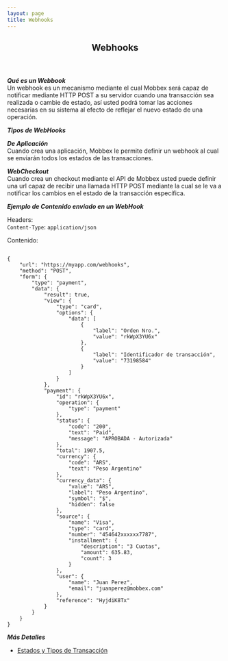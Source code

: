 ```yaml
---
layout: page
title: Webhooks
---
```


<!-- Main -->
<div id="main" class="alt">

<!-- One -->
<section id="one">
	<div class="inner">
		<header class="major">
			<h1>Webhooks</h1>
		</header>

<div markdown="1">

___Qué es un Webbook___  
Un webhook es un mecanismo mediante el cual Mobbex será capaz de notificar mediante HTTP POST a su servidor cuando una transacción sea realizada o cambie de estado, así usted podrá tomar las acciones necesarias en su sistema al efecto de reflejar el nuevo estado de una operación.

***Tipos de WebHooks***

___De Aplicación___  
Cuando crea una aplicación, Mobbex le permite definir un webhook al cual se enviarán todos los estados de las transacciones.

___WebCheckout___  
Cuando crea un checkout mediante el API de Mobbex usted puede definir una url capaz de recibir una llamada HTTP POST mediante la cual se le va a notificar los cambios en el estado de la transacción específica.

___Ejemplo de Contenido enviado en un WebHook___

Headers:<br/>
```Content-Type```: ```application/json```

Contenido:<br/>
<pre><code>
{
    "url": "https://myapp.com/webhooks",
    "method": "POST",
    "form": {
        "type": "payment",
        "data": {
            "result": true,
            "view": {
                "type": "card",
                "options": {
                    "data": [
                        {
                            "label": "Orden Nro.",
                            "value": "rkWpX3YU6x"
                        },
                        {
                            "label": "Identificador de transacción",
                            "value": "73198584"
                        }
                    ]
                }
            },
            "payment": {
                "id": "rkWpX3YU6x",
                "operation": {
                    "type": "payment"
                },
                "status": {
                    "code": "200",
                    "text": "Paid",
                    "message": "APROBADA - Autorizada"
                },
                "total": 1907.5,
                "currency": {
                    "code": "ARS",
                    "text": "Peso Argentino"
                },
                "currency_data": {
                    "value": "ARS",
                    "label": "Peso Argentino",
                    "symbol": "$",
                    "hidden": false
                },
                "source": {
                    "name": "Visa",
                    "type": "card",
                    "number": "454642xxxxxx7787",
                    "installment": {
                        "description": "3 Cuotas",
                        "amount": 635.83,
                        "count": 3
                    }
                },
                "user": {
                    "name": "Juan Perez",
                    "email": "juanperez@mobbex.com"
                },
                "reference": "HyjdiK8Tx"
            }
        }
    }
}
</code></pre>


***Más Detalles***
- <a href="http://localhost:4000/statuses">Estados y Tipos de Transacción</a>

</div>

</div>
</section>

</div>
